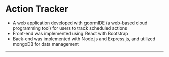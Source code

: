 # Action Tracker

<ul>
  <li> A web application developed with goormIDE (a web-based cloud programming tool) for users to track scheduled actions </li>
  <li> Front-end was implemented using React with Bootstrap </li>
  <li> Back-end was implemented with Node.js and Express.js, and utilized mongoDB for data management </li>
</ul>

<hr />

